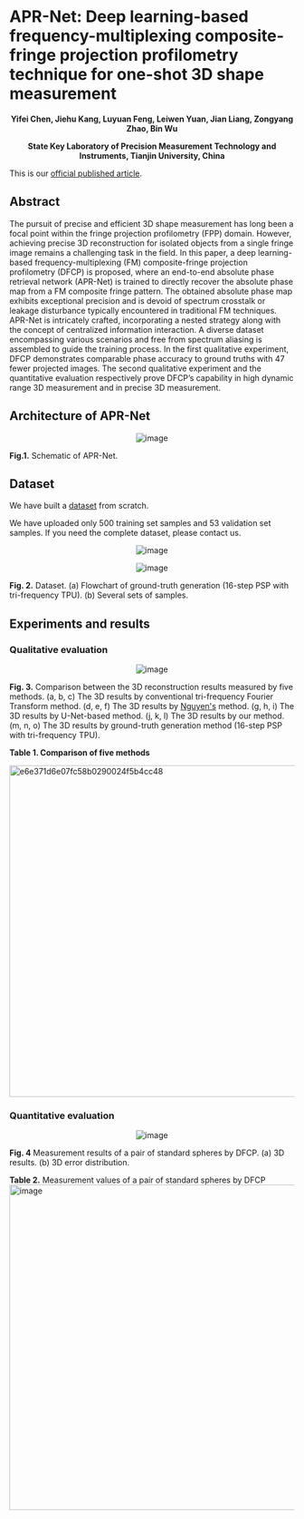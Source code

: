 # APR-Net: Deep learning-based frequency-multiplexing composite-fringe projection profilometry technique for one-shot 3D shape measurement
<div align="center">
 
**Yifei Chen, Jiehu Kang, Luyuan Feng, Leiwen Yuan, Jian Liang, Zongyang Zhao, Bin Wu**

**State Key Laboratory of Precision Measurement Technology and Instruments, Tianjin University, China**
</div>

This is our [official published article]().

## Abstract
The pursuit of precise and efficient 3D shape measurement has long been a focal point within the fringe projection profilometry (FPP) domain. However, achieving precise 3D reconstruction for isolated objects from a single fringe image remains a challenging task in the field. In this paper, a deep learning-based frequency-multiplexing (FM) composite-fringe projection profilometry (DFCP) is proposed, where an end-to-end absolute phase retrieval network (APR-Net) is trained to directly recover the absolute phase map from a FM composite fringe pattern. The obtained absolute phase map exhibits exceptional precision and is devoid of spectrum crosstalk or leakage disturbance typically encountered in traditional FM techniques. APR-Net is intricately crafted, incorporating a nested strategy along with the concept of centralized information interaction. A diverse dataset encompassing various scenarios and free from spectrum aliasing is assembled to guide the training process. In the first qualitative experiment, DFCP demonstrates comparable phase accuracy to ground truths with 47 fewer projected images. The second qualitative experiment and the quantitative evaluation respectively prove DFCP’s capability in high dynamic range 3D measurement and in precise 3D measurement.

## Architecture of APR-Net
<div align="center">
 
![image](https://github.com/Feibao77/APR-Net---AbsolutePhaseRetrievalNet/assets/117697608/59141cb3-2b73-4161-a73c-8692bc1e3d5c)

</div>

**Fig.1.** Schematic of APR-Net.



## Dataset
We have built a [dataset](https://drive.google.com/file/d/1FPXVvhIQrH3uUldxcCWBrBJbryDF0NC1/view?usp=sharing) from scratch. 

We have uploaded only 500 training set samples and 53 validation set samples. If you need the complete dataset, please contact us.

<div align="center">
 
![image](https://github.com/Feibao77/APR-Net---AbsolutePhaseRetrievalNet/assets/117697608/602e0f37-8091-4768-bf02-9599853a488a)

![image](https://github.com/Feibao77/APR-Net---AbsolutePhaseRetrievalNet/assets/117697608/c85f6efa-b4cf-4818-83ca-a0d049d11bfd)

</div>

**Fig. 2.** Dataset. (a) Flowchart of ground-truth generation (16-step PSP with tri-frequency TPU). (b) Several sets of samples.

## Experiments and results
### Qualitative evaluation

<div align="center">
 
![image](https://github.com/Feibao77/APR-Net---AbsolutePhaseRetrievalNet/assets/117697608/d83ead7b-6160-49fc-9b20-c6525d8821cd)

</div>

**Fig. 3.** Comparison between the 3D reconstruction results measured by five methods. (a, b, c) The 3D results by conventional tri-frequency Fourier Transform method. (d, e, f) The 3D results by [Nguyen's](https://www.sciencedirect.com/science/article/pii/S0263224121015281) method. (g, h, i) The 3D results by U-Net-based method. (j, k, l) The 3D results by our method. (m, n, o) The 3D results by ground-truth generation method (16-step PSP with tri-frequency TPU). 


 
**Table 1. Comparison of five methods**

<img width="585" alt="e6e371d6e07fc58b0290024f5b4cc48" src="https://github.com/Feibao77/APR-Net---AbsolutePhaseRetrievalNet/assets/117697608/a457caa0-f7e7-4caf-a46a-3b4798658148">


### Quantitative evaluation

<div align="center">
 
![image](https://github.com/Feibao77/APR-Net---AbsolutePhaseRetrievalNet/assets/117697608/95018939-df1c-4815-85c3-36dd41ccff31)

</div>

**Fig. 4** Measurement results of a pair of standard spheres by DFCP. (a) 3D results. (b) 3D error distribution.








**Table 2.** Measurement values of a pair of standard spheres by DFCP
<img width="574" alt="image" src="https://github.com/Feibao77/APR-Net---AbsolutePhaseRetrievalNet/assets/117697608/e52cc922-fb16-467f-a6ba-524fed5bbe89">


